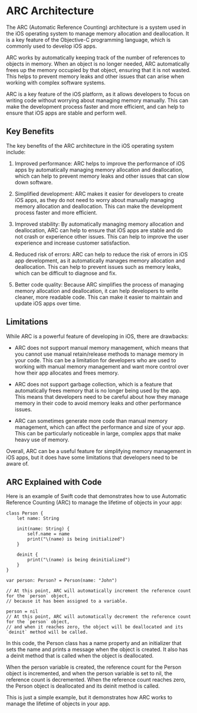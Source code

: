 # ARC Architecture

The ARC (Automatic Reference Counting) architecture is a system used in the iOS operating system to manage memory allocation and deallocation. It is a key feature of the Objective-C programming language, which is commonly used to develop iOS apps.

ARC works by automatically keeping track of the number of references to objects in memory. When an object is no longer needed, ARC automatically frees up the memory occupied by that object, ensuring that it is not wasted. This helps to prevent memory leaks and other issues that can arise when working with complex software systems.

ARC is a key feature of the iOS platform, as it allows developers to focus on writing code without worrying about managing memory manually. This can make the development process faster and more efficient, and can help to ensure that iOS apps are stable and perform well.

## Key Benefits

The key benefits of the ARC architecture in the iOS operating system include:

1. Improved performance: ARC helps to improve the performance of iOS apps by automatically managing memory allocation and deallocation, which can help to prevent memory leaks and other issues that can slow down software.

2. Simplified development: ARC makes it easier for developers to create iOS apps, as they do not need to worry about manually managing memory allocation and deallocation. This can make the development process faster and more efficient.

3. Improved stability: By automatically managing memory allocation and deallocation, ARC can help to ensure that iOS apps are stable and do not crash or experience other issues. This can help to improve the user experience and increase customer satisfaction.

4. Reduced risk of errors: ARC can help to reduce the risk of errors in iOS app development, as it automatically manages memory allocation and deallocation. This can help to prevent issues such as memory leaks, which can be difficult to diagnose and fix.

5. Better code quality: Because ARC simplifies the process of managing memory allocation and deallocation, it can help developers to write cleaner, more readable code. This can make it easier to maintain and update iOS apps over time.

## Limitations

While ARC is a powerful feature of developing in iOS, there are drawbacks:

* ARC does not support manual memory management, which means that you cannot use manual retain/release methods to manage memory in your code. This can be a limitation for developers who are used to working with manual memory management and want more control over how their app allocates and frees memory.

* ARC does not support garbage collection, which is a feature that automatically frees memory that is no longer being used by the app. This means that developers need to be careful about how they manage memory in their code to avoid memory leaks and other performance issues.

* ARC can sometimes generate more code than manual memory management, which can affect the performance and size of your app. This can be particularly noticeable in large, complex apps that make heavy use of memory.

Overall, ARC can be a useful feature for simplifying memory management in iOS apps, but it does have some limitations that developers need to be aware of.

## ARC Explained with Code

Here is an example of Swift code that demonstrates how to use Automatic Reference Counting (ARC) to manage the lifetime of objects in your app:

```
class Person {
    let name: String

    init(name: String) {
        self.name = name
        print("\(name) is being initialized")
    }

    deinit {
        print("\(name) is being deinitialized")
    }
}

var person: Person? = Person(name: "John")

// At this point, ARC will automatically increment the reference count for the `person` object,
// because it has been assigned to a variable.

person = nil
// At this point, ARC will automatically decrement the reference count for the `person` object,
// and when it reaches zero, the object will be deallocated and its `deinit` method will be called.
```

In this code, the Person class has a name property and an initializer that sets the name and prints a message when the object is created. It also has a deinit method that is called when the object is deallocated.

When the person variable is created, the reference count for the Person object is incremented, and when the person variable is set to nil, the reference count is decremented. When the reference count reaches zero, the Person object is deallocated and its deinit method is called.

This is just a simple example, but it demonstrates how ARC works to manage the lifetime of objects in your app.
